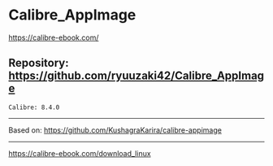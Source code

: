 
# Calibre_AppImage
https://calibre-ebook.com/

## Repository: https://github.com/ryuuzaki42/Calibre_AppImage
    Calibre: 8.4.0

---
Based on: https://github.com/KushagraKarira/calibre-appimage

---
https://calibre-ebook.com/download_linux
